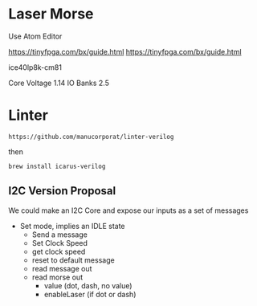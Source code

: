 # Laser Morse

Use Atom Editor


https://tinyfpga.com/bx/guide.html
https://tinyfpga.com/bx/guide.html

ice40lp8k-cm81

Core Voltage 1.14
IO Banks 2.5



# Linter

```
https://github.com/manucorporat/linter-verilog
```

then

```
brew install icarus-verilog
```




## I2C Version Proposal

We could make an I2C Core and expose our inputs as a set of messages

- Set mode, implies an IDLE state
    - Send a message
    - Set Clock Speed
    - get clock speed
    - reset to default message
    - read message out
    - read morse out
        - value (dot, dash, no value)
        - enableLaser (if dot or dash)
    
    